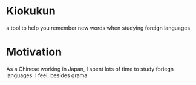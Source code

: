 # Kiokukun
a tool to help you remember new words when studying foreign languages

# Motivation
As a Chinese working in Japan, I spent lots of time to study foriegn languages.
I feel, besides grama 
